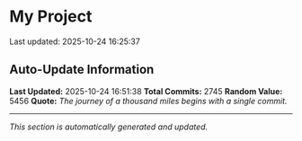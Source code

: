 # My Project


Last updated: 2025-10-24 16:25:37
































































































































































































































































































































































































































































































































































































































































































































































































































































































































































































































































































































































































































































































































































































































































































































































































































































































































































































































































































































































































































































































































































































































































































































































































































































































































































































































































































































































































































































































































































































































































































































































































































































## Auto-Update Information

**Last Updated:** 2025-10-24 16:51:38
**Total Commits:** 2745
**Random Value:** 5456
**Quote:** _The journey of a thousand miles begins with a single commit._

---
_This section is automatically generated and updated._